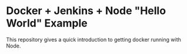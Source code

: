 # Docker + Jenkins + Node "Hello World" Example

This repository gives a quick introduction to getting docker running with Node.

